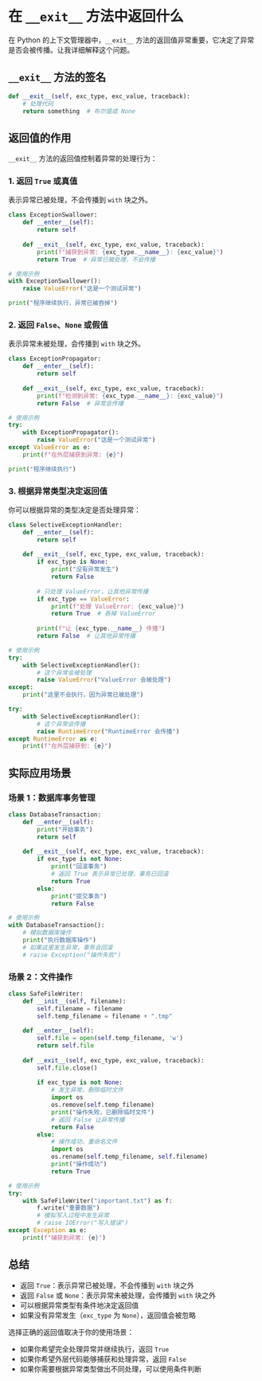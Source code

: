 # 在 `__exit__` 方法中返回什么

在 Python 的上下文管理器中，`__exit__` 方法的返回值非常重要，它决定了异常是否会被传播。让我详细解释这个问题。

## `__exit__` 方法的签名

```python
def __exit__(self, exc_type, exc_value, traceback):
    # 处理代码
    return something  # 布尔值或 None
```

## 返回值的作用

`__exit__` 方法的返回值控制着异常的处理行为：

### 1. 返回 `True` 或真值

表示异常已被处理，不会传播到 `with` 块之外。

```python
class ExceptionSwallower:
    def __enter__(self):
        return self
    
    def __exit__(self, exc_type, exc_value, traceback):
        print(f"捕获到异常: {exc_type.__name__}: {exc_value}")
        return True  # 异常已被处理，不会传播

# 使用示例
with ExceptionSwallower():
    raise ValueError("这是一个测试异常")

print("程序继续执行，异常已被吞掉")
```

### 2. 返回 `False`、`None` 或假值

表示异常未被处理，会传播到 `with` 块之外。

```python
class ExceptionPropagator:
    def __enter__(self):
        return self
    
    def __exit__(self, exc_type, exc_value, traceback):
        print(f"检测到异常: {exc_type.__name__}: {exc_value}")
        return False  # 异常会传播

# 使用示例
try:
    with ExceptionPropagator():
        raise ValueError("这是一个测试异常")
except ValueError as e:
    print(f"在外层捕获到异常: {e}")

print("程序继续执行")
```

### 3. 根据异常类型决定返回值

你可以根据异常的类型决定是否处理异常：

```python
class SelectiveExceptionHandler:
    def __enter__(self):
        return self
    
    def __exit__(self, exc_type, exc_value, traceback):
        if exc_type is None:
            print("没有异常发生")
            return False
        
        # 只处理 ValueError，让其他异常传播
        if exc_type == ValueError:
            print(f"处理 ValueError: {exc_value}")
            return True  # 吞掉 ValueError
        
        print(f"让 {exc_type.__name__} 传播")
        return False  # 让其他异常传播

# 使用示例
try:
    with SelectiveExceptionHandler():
        # 这个异常会被处理
        raise ValueError("ValueError 会被处理")
except:
    print("这里不会执行，因为异常已被处理")

try:
    with SelectiveExceptionHandler():
        # 这个异常会传播
        raise RuntimeError("RuntimeError 会传播")
except RuntimeError as e:
    print(f"在外层捕获到: {e}")
```

## 实际应用场景

### 场景 1：数据库事务管理

```python
class DatabaseTransaction:
    def __enter__(self):
        print("开始事务")
        return self
    
    def __exit__(self, exc_type, exc_value, traceback):
        if exc_type is not None:
            print("回滚事务")
            # 返回 True 表示异常已处理，事务已回滚
            return True
        else:
            print("提交事务")
            return False

# 使用示例
with DatabaseTransaction():
    # 模拟数据库操作
    print("执行数据库操作")
    # 如果这里发生异常，事务会回滚
    # raise Exception("操作失败")
```

### 场景 2：文件操作

```python
class SafeFileWriter:
    def __init__(self, filename):
        self.filename = filename
        self.temp_filename = filename + ".tmp"
    
    def __enter__(self):
        self.file = open(self.temp_filename, 'w')
        return self.file
    
    def __exit__(self, exc_type, exc_value, traceback):
        self.file.close()
        
        if exc_type is not None:
            # 发生异常，删除临时文件
            import os
            os.remove(self.temp_filename)
            print("操作失败，已删除临时文件")
            # 返回 False 让异常传播
            return False
        else:
            # 操作成功，重命名文件
            import os
            os.rename(self.temp_filename, self.filename)
            print("操作成功")
            return True

# 使用示例
try:
    with SafeFileWriter("important.txt") as f:
        f.write("重要数据")
        # 模拟写入过程中发生异常
        # raise IOError("写入错误")
except Exception as e:
    print(f"捕获到异常: {e}")
```

## 总结

- 返回 `True`：表示异常已被处理，不会传播到 `with` 块之外
- 返回 `False` 或 `None`：表示异常未被处理，会传播到 `with` 块之外
- 可以根据异常类型有条件地决定返回值
- 如果没有异常发生（`exc_type` 为 `None`），返回值会被忽略

选择正确的返回值取决于你的使用场景：
- 如果你希望完全处理异常并继续执行，返回 `True`
- 如果你希望外层代码能够捕获和处理异常，返回 `False`
- 如果你需要根据异常类型做出不同处理，可以使用条件判断